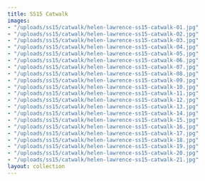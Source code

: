 ```yaml
---
title: SS15 Catwalk
images:
- "/uploads/ss15/catwalk/helen-lawrence-ss15-catwalk-01.jpg"
- "/uploads/ss15/catwalk/helen-lawrence-ss15-catwalk-02.jpg"
- "/uploads/ss15/catwalk/helen-lawrence-ss15-catwalk-03.jpg"
- "/uploads/ss15/catwalk/helen-lawrence-ss15-catwalk-04.jpg"
- "/uploads/ss15/catwalk/helen-lawrence-ss15-catwalk-05.jpg"
- "/uploads/ss15/catwalk/helen-lawrence-ss15-catwalk-06.jpg"
- "/uploads/ss15/catwalk/helen-lawrence-ss15-catwalk-07.jpg"
- "/uploads/ss15/catwalk/helen-lawrence-ss15-catwalk-08.jpg"
- "/uploads/ss15/catwalk/helen-lawrence-ss15-catwalk-09.jpg"
- "/uploads/ss15/catwalk/helen-lawrence-ss15-catwalk-10.jpg"
- "/uploads/ss15/catwalk/helen-lawrence-ss15-catwalk-11.jpg"
- "/uploads/ss15/catwalk/helen-lawrence-ss15-catwalk-12.jpg"
- "/uploads/ss15/catwalk/helen-lawrence-ss15-catwalk-13.jpg"
- "/uploads/ss15/catwalk/helen-lawrence-ss15-catwalk-14.jpg"
- "/uploads/ss15/catwalk/helen-lawrence-ss15-catwalk-15.jpg"
- "/uploads/ss15/catwalk/helen-lawrence-ss15-catwalk-16.jpg"
- "/uploads/ss15/catwalk/helen-lawrence-ss15-catwalk-17.jpg"
- "/uploads/ss15/catwalk/helen-lawrence-ss15-catwalk-18.jpg"
- "/uploads/ss15/catwalk/helen-lawrence-ss15-catwalk-19.jpg"
- "/uploads/ss15/catwalk/helen-lawrence-ss15-catwalk-20.jpg"
- "/uploads/ss15/catwalk/helen-lawrence-ss15-catwalk-21.jpg"
layout: collection
---
```


